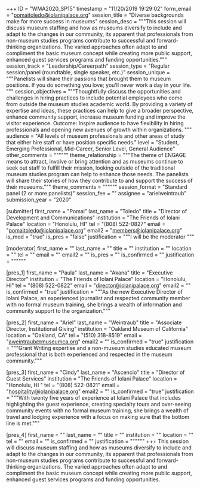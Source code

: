 +++
ID = "WMA2020_SP15"
timestamp = "11/20/2019 19:29:02"
form_email = "pomaitoledo@iolanipalace.org"
session_title = "Diverse backgrounds make for more success in museums"
session_desc = """This session will discuss museum staffing and how as museums diversify to include and adapt to the changes in our community, its apparent that professionals from non-museum studies programs contribute to successful and forward-thinking organizations.  The varied approaches often adapt to and compliment the basic museum concept while creating more public support, enhanced guest services programs and funding opportunities."""
session_track = "Leadership/Careerpath"
session_type = "Regular session/panel (roundtable, single speaker, etc.)"
session_unique = """Panelists will share their passions that brought them to museum positions. If you do something you love; you’ll never work a day in your life. """
session_objectives = """Thoughtfully discuss the opportunities and challenges in hiring practices to include potential employees who come from outside the museum studies academic world. By providing a variety of expertise and ideas, these practices can help to give a broader perspective, enhance community support, increase museum funding and improve the visitor experience.
Outcome: Inspire audience to have flexibility in hiring professionals and opening new avenues of growth within organizations.
"""
audience = "All levels of museum professionals and other areas of study that either hire staff or have position specific needs."
level = "Student, Emerging Professional, Mid-Career, Senior Level, General Audience"
other_comments = """"""
theme_relationship = """The theme of ENGAGE means to attract, involve or bring attention and as museums continue to seek out staff to fulfill their mission, looking outside of the traditional museum studies program can help to enhance those needs. The panelists will share their stories of how they contribute to and support the success of their museums."""
theme_comments = """"""
session_format = "Standard panel (2 or more panelists)"
session_fee = ""
assignee = "arielweintraub"
submission_year = "2020"

[submitter]
first_name = "Pomai"
last_name = "Toledo"
title = "Director of Development and Communications"
institution = "The Friends of Iolani Palace"
location = "Honolulu, HI"
tel = "(808) 522-0827"
email = "pomaitoledo@iolanipalace.org"
email2 = "members@iolanipalace.org"
is_mod = "true"
is_pres = "false"
justification = """I will be the moderator """

[moderator]
first_name = ""
last_name = ""
title = ""
institution = ""
location = ""
tel = ""
email = ""
email2 = ""
is_pres = ""
is_confirmed = ""
justification = """"""

[pres_1]
first_name = "Paula"
last_name = "Akana"
title = "Executive Director"
institution = "The Friends of Iolani Palace"
location = "Honolulu, HI"
tel = "(808) 522-0822"
email = "director@iolanipalace.org"
email2 = ""
is_confirmed = "true"
justification = """As the new Executive Director of Iolani Palace, an experienced journalist and respected community member with no formal museum training, she brings a wealth of information and community support to the organization."""

[pres_2]
first_name = "Ariel"
last_name = "Weintraub"
title = "Associate Director, Institutional Giving"
institution = "Oakland Museum of California"
location = "Oakland, CA"
tel = "(510) 318-8519"
email = "aweintraub@museumca.org"
email2 = ""
is_confirmed = "true"
justification = """Grant Writing expertise and a non-museum studies educated museum professional that is both experienced and respected in the museum community."""

[pres_3]
first_name = "Cindy"
last_name = "Ascencio"
title = "Director of Guest Services"
institution = "The Friends of Iolani Palace"
location = "Honolulu, HI "
tel = "(808) 522-0821"
email = "hospitality@iolanipalace.org"
email2 = ""
is_confirmed = "true"
justification = """With twenty five years of experience at Iolani Palace that includes highlighting the guest experience, creating specialty tours and over-seeing community events with no formal museum training, she brings a wealth of travel and lodging experience with a focus on making sure that the bottom line is met."""

[pres_4]
first_name = ""
last_name = ""
title = ""
institution = ""
location = ""
tel = ""
email = ""
is_confirmed = ""
justification = """"""
+++
This session will discuss museum staffing and how as museums diversify to include and adapt to the changes in our community, its apparent that professionals from non-museum studies programs contribute to successful and forward-thinking organizations.  The varied approaches often adapt to and compliment the basic museum concept while creating more public support, enhanced guest services programs and funding opportunities.